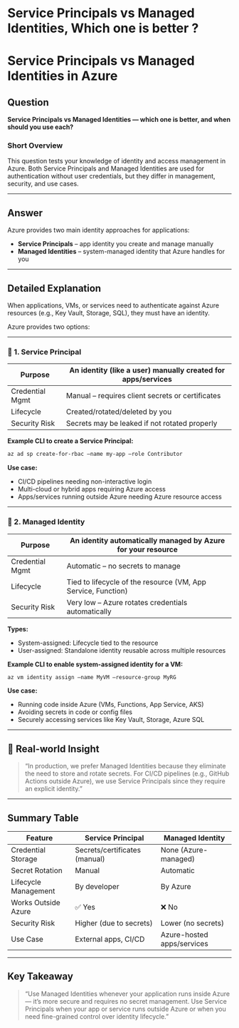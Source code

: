 # Service Principals vs Managed Identities, Which one is better ?

# Service Principals vs Managed Identities in Azure

## Question

**Service Principals vs Managed Identities — which one is better, and when should you use each?**

### Short Overview

This question tests your knowledge of identity and access management in Azure. Both Service Principals and Managed Identities are used for authentication without user credentials, but they differ in management, security, and use cases.

---

## Answer

Azure provides two main identity approaches for applications:

- **Service Principals** – app identity you create and manage manually  
- **Managed Identities** – system-managed identity that Azure handles for you

---

## Detailed Explanation

When applications, VMs, or services need to authenticate against Azure resources (e.g., Key Vault, Storage, SQL), they must have an identity.

Azure provides two options:

---

### 🔑 1. Service Principal

| Purpose          | An identity (like a user) manually created for apps/services           |
|------------------|------------------------------------------------------------------------|
| Credential Mgmt  | Manual – requires client secrets or certificates                         |
| Lifecycle        | Created/rotated/deleted by you                                          |
| Security Risk    | Secrets may be leaked if not rotated properly                           |

**Example CLI to create a Service Principal:**

```bash
az ad sp create-for-rbac –name my-app –role Contributor
```


**Use case:**

- CI/CD pipelines needing non-interactive login  
- Multi-cloud or hybrid apps requiring Azure access  
- Apps/services running outside Azure needing Azure resource access  

---

### 🤖 2. Managed Identity

| Purpose          | An identity automatically managed by Azure for your resource            |
|------------------|-------------------------------------------------------------------------|
| Credential Mgmt  | Automatic – no secrets to manage                                        |
| Lifecycle        | Tied to lifecycle of the resource (VM, App Service, Function)          |
| Security Risk    | Very low – Azure rotates credentials automatically                      |

**Types:**

- System-assigned: Lifecycle tied to the resource  
- User-assigned: Standalone identity reusable across multiple resources  

**Example CLI to enable system-assigned identity for a VM:**

```bash
az vm identity assign –name MyVM –resource-group MyRG
```

**Use case:**

- Running code inside Azure (VMs, Functions, App Service, AKS)  
- Avoiding secrets in code or config files  
- Securely accessing services like Key Vault, Storage, Azure SQL  

---

## 🧠 Real-world Insight

> “In production, we prefer Managed Identities because they eliminate the need to store and rotate secrets. For CI/CD pipelines (e.g., GitHub Actions outside Azure), we use Service Principals since they require an explicit identity.”

---

## Summary Table

| Feature             | Service Principal                       | Managed Identity                    |
|---------------------|---------------------------------------|-----------------------------------|
| Credential Storage   | Secrets/certificates (manual)          | None (Azure-managed)               |
| Secret Rotation     | Manual                                | Automatic                        |
| Lifecycle Management | By developer                          | By Azure                         |
| Works Outside Azure  | ✅ Yes                                | ❌ No                           |
| Security Risk       | Higher (due to secrets)                | Lower (no secrets)                |
| Use Case            | External apps, CI/CD                   | Azure-hosted apps/services        |

---

## Key Takeaway

> “Use Managed Identities whenever your application runs inside Azure — it’s more secure and requires no secret management. Use Service Principals when your app or service runs outside Azure or when you need fine-grained control over identity lifecycle.”
